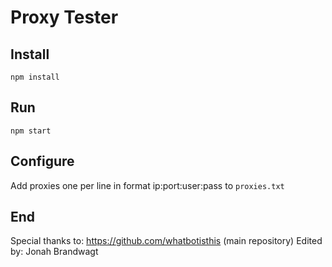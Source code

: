 # Proxy Tester
## Install
`npm install`

## Run
`npm start`

## Configure
Add proxies one per line in format ip:port:user:pass to `proxies.txt`

## End
Special thanks to: https://github.com/whatbotisthis (main repository)
Edited by: Jonah Brandwagt